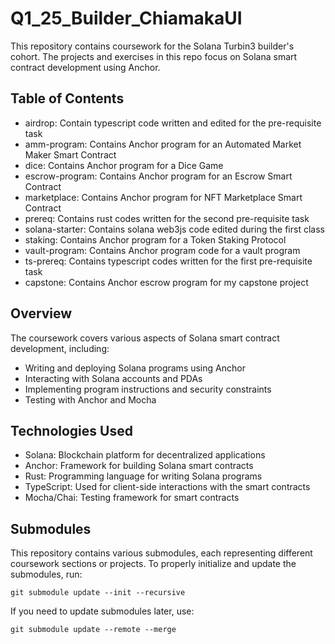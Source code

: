 # Q1_25_Builder_ChiamakaUI
This repository contains coursework for the Solana Turbin3 builder's cohort. The projects and exercises in this repo focus on Solana smart contract development using Anchor.

## Table of Contents
* airdrop: Contain typescript code written and edited for the pre-requisite task
* amm-program: Contains Anchor program for an Automated Market Maker Smart Contract
* dice: Contains Anchor program for a Dice Game
* escrow-program: Contains Anchor program for an Escrow Smart Contract
* marketplace: Contains Anchor program for NFT Marketplace Smart Contract
* prereq: Contains rust codes written for the second pre-requisite task
* solana-starter: Contains solana web3js code edited during the first class
* staking: Contains Anchor program for a Token Staking Protocol
* vault-program: Contains Anchor program code for a vault program
* ts-prereq: Contains typescript codes written for the first pre-requisite task
* capstone: Contains Anchor escrow program for my capstone project

## Overview

The coursework covers various aspects of Solana smart contract development, including:

* Writing and deploying Solana programs using Anchor
* Interacting with Solana accounts and PDAs
* Implementing program instructions and security constraints
* Testing with Anchor and Mocha


## Technologies Used

* Solana: Blockchain platform for decentralized applications
* Anchor: Framework for building Solana smart contracts
* Rust: Programming language for writing Solana programs
* TypeScript: Used for client-side interactions with the smart contracts
* Mocha/Chai: Testing framework for smart contracts

## Submodules

This repository contains various submodules, each representing different coursework sections or projects. To properly initialize and update the submodules, run:

```
git submodule update --init --recursive
```

If you need to update submodules later, use:
```
git submodule update --remote --merge
```






